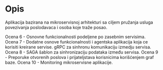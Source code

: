 # Opis
Aplikacija bazirana na mikroservisnoj arhitekturi sa ciljem pružanja usluga povezivanja poslodavaca i osoba koje traže posao.

Ocena 6  - Osnovne funkcionalnosti podeljene po zasebnim servisima.
Ocena 7  - Dodatne osnove funkcionalnosti i agentska aplikacija koja ce korisiti kreirane servise. gRPC za sinhronu komunikaciju izmedju servisa.
Ocena 8  - SAGA šablon za sinhronizaciju podataka između servisa.
Ocena 9  - Preporuke otvorenih poslova i prijateljstava korisnicima korišćenjem graf baze.
Ocena 10 - Monitoring mikroservisne aplikacije.
